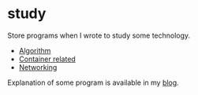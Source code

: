 # study

Store programs when I wrote to study some technology.

* [Algorithm](algorithm/README.md)
* [Container related](container/README.md)
* [Networking](networking/README.md)

Explanation of some program is available in my [blog](https://www.mas9612.net).

